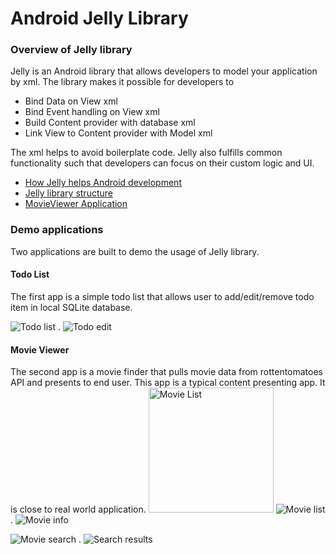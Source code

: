 Android Jelly Library
=====

### Overview of Jelly library

Jelly is an Android library that allows developers to model your application by xml. The library makes it possible for developers to
* Bind Data on View xml
* Bind Event handling on View xml
* Build Content provider with database xml
* Link View to Content provider with Model xml

The xml helps to avoid boilerplate code. Jelly also fulfills common functionality such that developers can focus on their custom logic and UI.

* [How Jelly helps Android development](https://github.com/rockycubi/jelly/wiki/How-Jelly-Helps-Android-Development)
* [Jelly library structure](https://github.com/rockycubi/jelly/wiki/Jelly-Library-Structure)
* [MovieViewer Application](https://github.com/rockycubi/jelly/wiki/MovieView-Application)

### Demo applications

Two applications are built to demo the usage of Jelly library.

#### Todo List 

The first app is a simple todo list that allows user to add/edit/remove todo item in local SQLite database.

![Todo list](https://github.com/rockycubi/jelly/raw/master/document/images/todo_list.png) . 
![Todo edit](https://github.com/rockycubi/jelly/raw/master/document/images/todo_edit.png) 

#### Movie Viewer

The second app is a movie finder that pulls movie data from rottentomatoes API and presents to end user. This app is a typical content presenting app. It is close to real world application.
<img src="https://github.com/rockycubi/jelly/raw/master/document/images/movie_intheater.png" title="Movie List" style="width: 200px;"/>
![Movie list](https://github.com/rockycubi/jelly/raw/master/document/images/movie_intheater.png) . 
![Movie info](https://github.com/rockycubi/jelly/raw/master/document/images/movie_info.png)

![Movie search](https://github.com/rockycubi/jelly/raw/master/document/images/movie_searchbar.png) . 
![Search results](https://github.com/rockycubi/jelly/raw/master/document/images/movie_searchresults.png)
